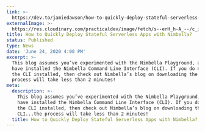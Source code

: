 ```yaml
---
link: >-
  https://dev.to/jamiedawson/how-to-quickly-deploy-stateful-serverless-apps-with-nimbella-27nk
externalImage: >-
  https://res.cloudinary.com/practicaldev/image/fetch/s--erH_h-A_--/c_imagga_scale,f_auto,fl_progressive,h_420,q_auto,w_1000/https://res.cloudinary.com/practicaldev/image/fetch/s--0ZI4js7N--/c_imagga_scale%2Cf_auto%2Cfl_progressive%2Ch_420%2Cq_auto%2Cw_1000/https://dev-to-uploads.s3.amazonaws.com/i/447gkrd37npsld8u6qdy.png
title: How to Quickly Deploy Stateful Serverless Apps with Nimbella?
status: Published
type: News
date: 'June 24, 2020 4:00 PM'
excerpt: >-
  This blog assumes you’ve experimented with the Nimbella Playground, and you
  have installed the Nimbella Command Line Interface (CLI). If you do not have
  the CLI installed, then check out Nimbella’s blog on downloading the CLI...the
  process will take less than 2 minutes!
meta:
  description: >-
    This blog assumes you’ve experimented with the Nimbella Playground, and you
    have installed the Nimbella Command Line Interface (CLI). If you do not have
    the CLI installed, then check out Nimbella’s blog on downloading the
    CLI...the process will take less than 2 minutes!
  title: How to Quickly Deploy Stateful Serverless Apps with Nimbella?
---
```


